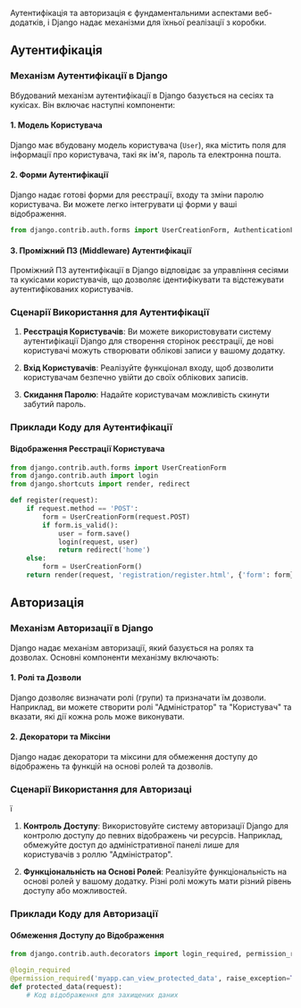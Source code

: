 
Аутентифікація та авторизація є фундаментальними аспектами веб-додатків, і Django надає механізми для їхньої реалізації з коробки.

## Аутентифікація

### Механізм Аутентифікації в Django

Вбудований механізм аутентифікації в Django базується на сесіях та кукісах. Він включає наступні компоненти:

#### 1. Модель Користувача

Django має вбудовану модель користувача (`User`), яка містить поля для інформації про користувача, такі як ім'я, пароль та електронна пошта.

#### 2. Форми Аутентифікації

Django надає готові форми для реєстрації, входу та зміни паролю користувача. Ви можете легко інтегрувати ці форми у ваші відображення.

```python
from django.contrib.auth.forms import UserCreationForm, AuthenticationForm, PasswordChangeForm
```


#### 3. Проміжний ПЗ (Middleware) Аутентифікації

Проміжний ПЗ аутентифікації в Django відповідає за управління сесіями та кукісами користувачів, що дозволяє ідентифікувати та відстежувати аутентифікованих користувачів.

### Сценарії Використання для Аутентифікації

1. **Реєстрація Користувачів**: Ви можете використовувати систему аутентифікації Django для створення сторінок реєстрації, де нові користувачі можуть створювати облікові записи у вашому додатку.

2. **Вхід Користувачів**: Реалізуйте функціонал входу, щоб дозволити користувачам безпечно увійти до своїх облікових записів.

3. **Скидання Паролю**: Надайте користувачам можливість скинути забутий пароль.

### Приклади Коду для Аутентифікації

#### Відображення Реєстрації Користувача

```python
from django.contrib.auth.forms import UserCreationForm
from django.contrib.auth import login
from django.shortcuts import render, redirect

def register(request):
    if request.method == 'POST':
        form = UserCreationForm(request.POST)
        if form.is_valid():
            user = form.save()
            login(request, user)
            return redirect('home')
    else:
        form = UserCreationForm()
    return render(request, 'registration/register.html', {'form': form})
```

## Авторизація

### Механізм Авторизації в Django

Django надає механізм авторизації, який базується на ролях та дозволах. Основні компоненти механізму включають:

#### 1. Ролі та Дозволи

Django дозволяє визначати ролі (групи) та призначати їм дозволи. Наприклад, ви можете створити ролі "Адміністратор" та "Користувач" та вказати, які дії кожна роль може виконувати.

#### 2. Декоратори та Міксіни

Django надає декоратори та міксини для обмеження доступу до відображень та функцій на основі ролей та дозволів.

### Сценарії Використання для Авторизаці

ї

1. **Контроль Доступу**: Використовуйте систему авторизації Django для контролю доступу до певних відображень чи ресурсів. Наприклад, обмежуйте доступ до адміністративної панелі лише для користувачів з роллю "Адміністратор".

2. **Функціональність на Основі Ролей**: Реалізуйте функціональність на основі ролей у вашому додатку. Різні ролі можуть мати різний рівень доступу або можливостей.

### Приклади Коду для Авторизації

#### Обмеження Доступу до Відображення

```python
from django.contrib.auth.decorators import login_required, permission_required

@login_required
@permission_required('myapp.can_view_protected_data', raise_exception=True)
def protected_data(request):
    # Код відображення для захищених даних
```
